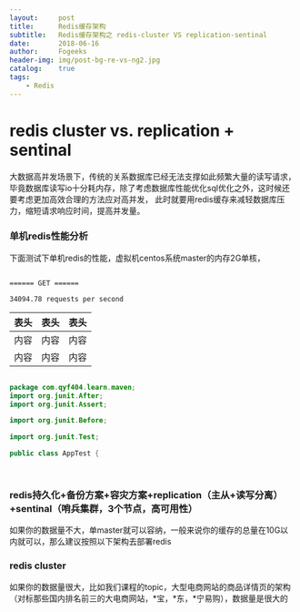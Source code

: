 ```yaml
---
layout:     post
title:      Redis缓存架构
subtitle:   Redis缓存架构之 redis-cluster VS replication-sentinal
date:       2018-06-16
author:     Fogeeks
header-img: img/post-bg-re-vs-ng2.jpg
catalog:    true
tags:
    - Redis
---
```


#  redis cluster vs. replication + sentinal

大数据高并发场景下，传统的关系数据库已经无法支撑如此频繁大量的读写请求，毕竟数据库读写io十分耗内存，除了考虑数据库性能优化sql优化之外，这时候还要考虑更加高效合理的方法应对高并发，
此时就要用redis缓存来减轻数据库压力，缩短请求响应时间，提高并发量。

### 单机redis性能分析
下面测试下单机redis的性能，虚拟机centos系统master的内存2G单核，

```text

====== GET ======

34094.78 requests per second

```


表头|表头|表头
---|:--:|---:
内容|内容|内容
内容|内容|内容

```java

package com.qyf404.learn.maven;
import org.junit.After;
import org.junit.Assert;

import org.junit.Before;

import org.junit.Test;

public class AppTest {

 

```   

### redis持久化+备份方案+容灾方案+replication（主从+读写分离）+sentinal（哨兵集群，3个节点，高可用性）
如果你的数据量不大，单master就可以容纳，一般来说你的缓存的总量在10G以内就可以，那么建议按照以下架构去部署redis

### redis cluster
如果你的数据量很大，比如我们课程的topic，大型电商网站的商品详情页的架构（对标那些国内排名前三的大电商网站，*宝，*东，*宁易购），数据量是很大的













